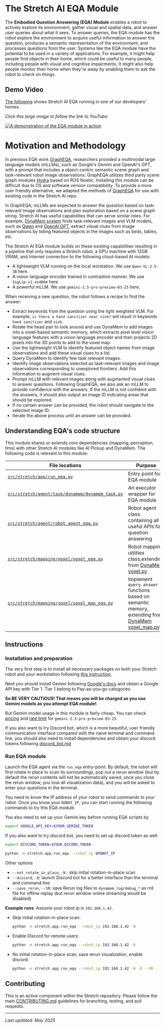 # The Stretch AI EQA Module

The **Embodied Question Answering (EQA) Module** enables a robot to actively explore its environment, gather visual and spatial data, and answer user queries about what it sees. To answer queries, the EQA module has the robot explore the environment to acquire useful information to answer the question, produces a semantic representation of the environment, and processes questions from the user. Systems like the EQA module have the potential to be used in a variety of applications. For example, it might help people find objects in their home, which could be useful to many people, including people with visual and cognitive impairments. It might also help people monitor their home when they're away by enabling them to ask the robot to check on things.

## Demo Video

[The following](https://youtu.be/6tHGBYFkyMU) shows Stretch AI EQA running in one of our developers' homes.

_Click this large image to follow the link to YouTube:_

[![A demonstration of the EQA module in action](images/eqa.png)](https://youtu.be/6tHGBYFkyMU)

# Motivation and Methodology

In previous EQA work [GraphEQA](https://arxiv.org/abs/2412.14480), researchers provided a multimodal large language models (mLLMs), such as Google's Gemini and OpenAI's GPT, with a prompt that includes a object-centric semantic scene graph and task-relevant robot image observations. GraphEQA utilizes third party scene graph modules [Hydra](https://arxiv.org/abs/2201.13360) based on ROS Noetic. Installing this module can be difficult due to OS and software version compatibility. To provide a more user friendly alternative, we adapted the methods of [GraphEQA](https://arxiv.org/abs/2412.14480) for use with existing code in the Stretch AI repo.

In GraphEQA, mLLMs are expected to answer the question based on task-relevant image observations and plan exploration based on a scene graph string. Stretch AI has useful capabilities that can serve similar roles. For example, [DynaMem system](dynamem.md) finds task-relevant images and VLM models, such as [Qwen](../src/stretch/llms/qwen_client.py) and [OpenAI GPT](../src/stretch/llms/openai_client.py), extract visual clues from image observations by listing featured objects in the images such as beds, tables, etc. 

The Stretch AI EQA module builds on these existing capabilities resulting in a pipeline that only requires a Stretch robot, a GPU machine with 12GB VRAM, and Internet connection to the following cloud-based AI models:
- A lightweight VLM running on the local worstation. We use `Qwen-VL-2.5-3B` here.
- A vision language encoder trained in contrastive manner. We use `SigLip-v1-so400m` here
- A powerful mLLM. We use `gemini-2.5-pro-preview-03-25` here.

When receiving a new question, the robot follows a recipe to find the answer:
- Extract keywords from the question using the light weighted VLM. For example, `is there a hand sanitizer near sink?` will result in keywords `hand sanitizer` and `sink`.
- Rotate the head pan to look around and use DynaMem to add images into a voxel-based semantic memory, which extracts pixel level vision language features with a vision language encoder and then projects 2D pixels into the 3D points to add to the voxel map.
- Use the lightweight VLM to identify featured object names from image observations and add these visual clues to a list.
- Query DynaMem to identify few task relevant images.
- Identify image observations selected as task-relevant images and image observations corresponding to unexplored frontiers. Add this information to augment visual clues.
- Prompt mLLM with relevant images along with augmented visual clues to answer questions. Following GraphEQA, we also ask an mLLM to provide confidence with the answers. If the mLLM is not confident with the answers, it should also output an image ID indicating areas that should be explored. 
- If no certain answer can be provided, the robot should navigate to the selected image ID.
- Iterate the above process until an answer can be provided.


## Understanding EQA's code structure

This module shares or extends core dependencies (mapping, perception, llms) with other Stretch AI modules like AI Pickup and DynaMem. The following code is relevant to this module: 

| File locations                  | Purpose                                                     |
| ----------------------- | ---------------------------------------------------------------- |
| [`src/stretch/app/run_eqa.py`](../src/stretch/app/run_eqa.py)       |       Entry point for EQA module                       |
| [`src/stretch/agent/task/dynamem/dynamem_task.py`](../src/stretch/agent/task/dynamem/dynamem_task.py?plain=1#L409)  | An executor wrapper for EQA module |
| [`src/stretch/agent/robot_agent_eqa.py`](../src/stretch/agent/robot_agent_eqa.py)             | Robot agent class containing all useful APIs for question answering  |
| [`src/stretch/mapping/voxel/voxel_eqa.py`](../src/stretch/mapping/voxel/voxel_eqa.py)         | Robot mapping utilities class,extending from [DynaMem voxel.py](../src/stretch/mapping/voxel/voxel_dynamem.py)            |
| [`src/stretch/mapping/voxel/voxel_map_eqa.py`](../src/stretch/mapping/voxel/voxel_map_eqa.py)         | Implement `query answer` functions based on semantic memory,  extending from [DynaMem voxel_map.py](../src/stretch/mapping/voxel/voxel_map_dynamem.py) |

## Instructions

### Installation and preparation

The very first step is to install all necessary packages on both your Stretch robot and your workstation following [this instruction](./install_details.md). 

Next you should install Gemini following [Google's docs](https://ai.google.dev/gemini-api/docs/quickstart?lang=python) and obtain a Google API key with Tier 1. Tier 1 belong to Pay-as-you-go catogories. 

**So BE VERY CAUTIOUS! That means you will be charged as you use Gemini models as you attempt EQA module!**.  

But Gemini model usage in this module is fairly cheap. You can check [pricing](https://ai.google.dev/gemini-api/docs/pricing) and [rate limit](https://ai.google.dev/gemini-api/docs/rate-limits) for `gemini-2.5-pro-preview-03-25`.

If you also want to try Discord bot, which is a more beautiful, user friendly communication interface compared with the naive terminal and command line, you should also need to install dependencies and obtain your discord tokens following [discord_bot.md](./discord_bot.md)

### Run EQA module

Launch the EQA agent via the `run_eqa` entry-point. By default, the robot will first rotate in place to scan its surroundings, pop out a rerun window (but by default the rerun contents will not be automatically saved, once you close the rerun window, you lose all visualization data), and you will be asked to enter your questions in the terminal.

You need to know the IP address of your robot to send commands to your robot. Once you know your `ROBOT_IP`, you can start running the following commands to try this EQA module. 

You also need to set up your Gemini key before running EQA scripts by

```bash
export GOOGLE_API_KEY=$YOUR_GEMINI_TOKEN
```

If you also want to try discord bot, you need to set up discord token as well

```bash
export DISCORD_TOKEN=$YOUR_DICORD_TOKEN
```

```bash
python -m stretch.app.run_eqa --robot_ip $ROBOT_IP
```

Other options

- `--not_rotate_in_place`, `-N` : skip initial rotation-in-place scan
- `--discord`, `-D`: launch Discord bot for a better interface than the terminal and command line
- `--save_rerun`, `--SR`: save Rerun log files to `dynamem_log/debug_*` as rrd file for offline replay (but rerun window online streaming would be disabled)

**Example runs**:
Assume your robot ip is `192.168.1.42`.
* Skip initial rotation-in-place scan:

  ```bash
  python -m stretch.app.run_eqa --robot_ip 192.168.1.42 -N
  ```
* Enable Discord for remote users:

  ```bash
  python -m stretch.app.run_eqa --robot_ip 192.168.1.42 -D
  ```
* No initial rotation-in-place scan, save rerun visualization, enable discord:

  ```bash
  python -m stretch.app.run_eqa --robot_ip 192.168.1.42 -N -D --SR
  ```


## Contributing

This is an active component within the Stretch repository. Please follow the main [CONTRIBUTING.md](./CONTRIBUTING.md) guidelines for branching, testing, and pull requests.

---

*Last updated: May 2025*
